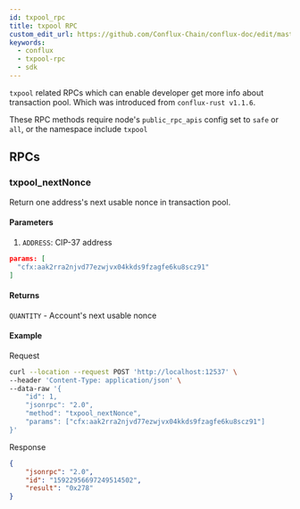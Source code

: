 ```yaml
---
id: txpool_rpc
title: txpool RPC
custom_edit_url: https://github.com/Conflux-Chain/conflux-doc/edit/master/docs/txpool-rpc.md
keywords:
  - conflux
  - txpool-rpc
  - sdk
---
```


`txpool` related RPCs which can enable developer get more info about transaction pool. Which was introduced from `conflux-rust v1.1.6`.

These RPC methods require node's `public_rpc_apis` config set to `safe` or `all`, or the namespace include `txpool`

## RPCs

### txpool_nextNonce

Return one address's next usable nonce in transaction pool.

#### Parameters

1. `ADDRESS`: CIP-37 address

```json
params: [
  "cfx:aak2rra2njvd77ezwjvx04kkds9fzagfe6ku8scz91"
]
```

#### Returns

`QUANTITY` - Account's next usable nonce

#### Example

Request

```sh
curl --location --request POST 'http://localhost:12537' \
--header 'Content-Type: application/json' \
--data-raw '{
    "id": 1,
    "jsonrpc": "2.0",
    "method": "txpool_nextNonce",
    "params": ["cfx:aak2rra2njvd77ezwjvx04kkds9fzagfe6ku8scz91"]
}'
```

Response

```json
{
    "jsonrpc": "2.0",
    "id": "15922956697249514502",
    "result": "0x278"
}
```